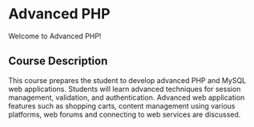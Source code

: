 # Advanced PHP

Welcome to Advanced PHP!

## Course Description
This course prepares the student to develop advanced PHP and MySQL web applications. Students will learn
advanced techniques for session management, validation, and authentication. Advanced web application features such as shopping
carts, content management using various platforms, web forums and connecting to web services are discussed.
